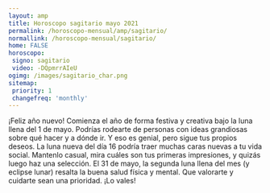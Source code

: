 ```yaml
---
layout: amp
title: Horoscopo sagitario mayo 2021 
permalink: /horoscopo-mensual/amp/sagitario/
normallink: /horoscopo-mensual/sagitario/
home: FALSE
horoscopo:
 signo: sagitario
 video: -DQpmrrAIeU
ogimg: /images/sagitario_char.png
sitemap:
 priority: 1
 changefreq: 'monthly'
---
```



¡Feliz año nuevo! Comienza el año de forma festiva y creativa bajo la luna llena del 1 de mayo. Podrías rodearte de personas con ideas grandiosas sobre qué hacer y a dónde ir. Y eso es genial, pero sigue tus propios deseos. La luna nueva del día 16 podría traer muchas caras nuevas a tu vida social. Mantenlo casual, mira cuáles son tus primeras impresiones, y quizás luego haz una selección. El 31 de mayo, la segunda luna llena del mes (y eclipse lunar) resalta la buena salud física y mental. Que valorarte y cuidarte sean una prioridad. ¡Lo vales! 